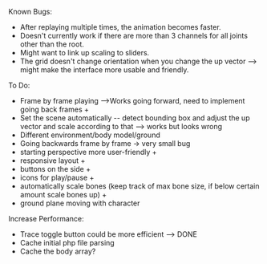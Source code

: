 Known Bugs:

- After replaying multiple times, the animation becomes faster.
- Doesn't currently work if there are more than 3 channels for all joints other than the root.
- Might want to link up scaling to sliders.
- The grid doesn't change orientation when you change the up vector --> might make the interface more usable and friendly.

To Do:

- Frame by frame playing -->Works going forward, need to implement going back frames +
- Set the scene automatically -- detect bounding box and adjust the up vector and scale according to that --> works but looks wrong
- Different environment/body model/ground
- Going backwards frame by frame -> very small bug
- starting perspective more user-friendly + 
- responsive layout +
- buttons on the side +
- icons for play/pause +
- automatically scale bones (keep track of max bone size, if below certain amount scale bones up) +
- ground plane moving with character


Increase Performance:

- Trace toggle button could be more efficient --> DONE
- Cache initial php file parsing
- Cache the body array?


